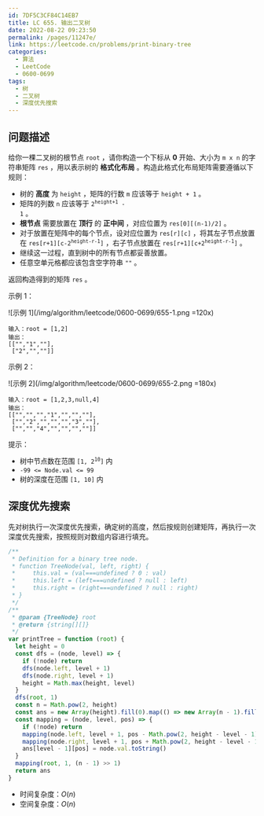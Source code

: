```yaml
---
id: 7DF5C3CF84C14EB7
title: LC 655. 输出二叉树
date: 2022-08-22 09:23:50
permalink: /pages/11247e/
link: https://leetcode.cn/problems/print-binary-tree
categories:
  - 算法
  - LeetCode
  - 0600-0699
tags:
  - 树
  - 二叉树
  - 深度优先搜索
---
```


<Level :type='2'/>

## 问题描述

给你一棵二叉树的根节点 `root` ，请你构造一个下标从 **0** 开始、大小为 `m x n` 的字符串矩阵 `res` ，用以表示树的 **格式化布局** 。构造此格式化布局矩阵需要遵循以下规则：

- 树的 **高度** 为 `height` ，矩阵的行数 `m` 应该等于 `height + 1` 。
- 矩阵的列数 `n` 应该等于 <code>2<sup>height+1</sup> - 1</code> 。
- **根节点** 需要放置在 **顶行** 的 **正中间** ，对应位置为 `res[0][(n-1)/2]` 。
- 对于放置在矩阵中的每个节点，设对应位置为 `res[r][c]` ，将其左子节点放置在 <code>res[r+1][c-2<sup>height-r-1</sup>]</code> ，右子节点放置在 <code>res[r+1][c+2<sup>height-r-1</sup>]</code> 。
- 继续这一过程，直到树中的所有节点都妥善放置。
- 任意空单元格都应该包含空字符串 `""` 。

返回构造得到的矩阵 `res` 。

示例 1：

![示例 1](/img/algorithm/leetcode/0600-0699/655-1.png =120x)

```text
输入：root = [1,2]
输出：
[["","1",""],
 ["2","",""]]
```

示例 2：

![示例 2](/img/algorithm/leetcode/0600-0699/655-2.png =180x)

```text
输入：root = [1,2,3,null,4]
输出：
[["","","","1","","",""],
 ["","2","","","","3",""],
 ["","","4","","","",""]]
```

提示：

- 树中节点数在范围 <code>[1, 2<sup>10</sup>]</code> 内
- `-99 <= Node.val <= 99`
- 树的深度在范围 `[1, 10]` 内

## 深度优先搜索

先对树执行一次深度优先搜索，确定树的高度，然后按规则创建矩阵，再执行一次深度优先搜索，按照规则对数组内容进行填充。

```javascript
/**
 * Definition for a binary tree node.
 * function TreeNode(val, left, right) {
 *     this.val = (val===undefined ? 0 : val)
 *     this.left = (left===undefined ? null : left)
 *     this.right = (right===undefined ? null : right)
 * }
 */
/**
 * @param {TreeNode} root
 * @return {string[][]}
 */
var printTree = function (root) {
  let height = 0
  const dfs = (node, level) => {
    if (!node) return
    dfs(node.left, level + 1)
    dfs(node.right, level + 1)
    height = Math.max(height, level)
  }
  dfs(root, 1)
  const n = Math.pow(2, height)
  const ans = new Array(height).fill(0).map(() => new Array(n - 1).fill(''))
  const mapping = (node, level, pos) => {
    if (!node) return
    mapping(node.left, level + 1, pos - Math.pow(2, height - level - 1))
    mapping(node.right, level + 1, pos + Math.pow(2, height - level - 1))
    ans[level - 1][pos] = node.val.toString()
  }
  mapping(root, 1, (n - 1) >> 1)
  return ans
}
```

- 时间复杂度：$O(n)$
- 空间复杂度：$O(n)$
